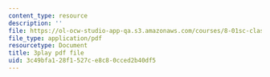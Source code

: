 ```yaml
---
content_type: resource
description: ''
file: https://ol-ocw-studio-app-qa.s3.amazonaws.com/courses/8-01sc-classical-mechanics-fall-2016/3c49bfa128f1527ce8c80cced2b40df5_IV9NhNIrrDw.pdf
file_type: application/pdf
resourcetype: Document
title: 3play pdf file
uid: 3c49bfa1-28f1-527c-e8c8-0cced2b40df5
---
```

